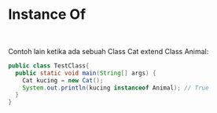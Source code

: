 # Instance Of


<br>

Contoh lain ketika ada sebuah Class Cat extend Class Animal:

```java
public class TestClass{
  public static void main(String[] args) {
    Cat kucing = new Cat();
    System.out.println(kucing instanceof Animal); // True
  }
}
```
